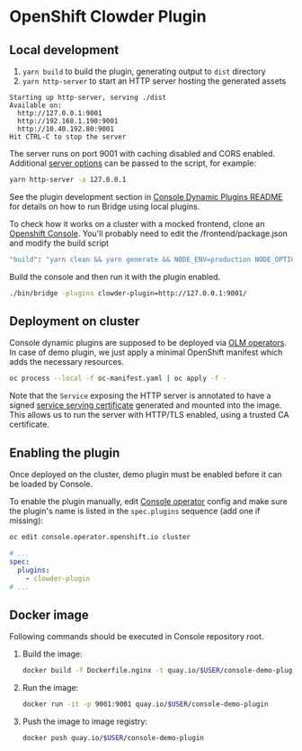 # OpenShift Clowder Plugin

## Local development

1. `yarn build` to build the plugin, generating output to `dist` directory
2. `yarn http-server` to start an HTTP server hosting the generated assets

```
Starting up http-server, serving ./dist
Available on:
  http://127.0.0.1:9001
  http://192.168.1.190:9001
  http://10.40.192.80:9001
Hit CTRL-C to stop the server
```

The server runs on port 9001 with caching disabled and CORS enabled. Additional
[server options](https://github.com/http-party/http-server#available-options) can be passed to
the script, for example:

```sh
yarn http-server -a 127.0.0.1
```

See the plugin development section in
[Console Dynamic Plugins README](/frontend/packages/console-dynamic-plugin-sdk/README.md) for details
on how to run Bridge using local plugins.

To check how it works on a cluster with a mocked frontend, clone an [Openshift Console](https://github.com/openshift/console). You'll probably need to edit the 
/frontend/package.json and modify the build script

```sh
"build": "yarn clean && yarn generate && NODE_ENV=production NODE_OPTIONS='--openssl-legacy-provider --max-old-space-size=4096' yarn ts-node ./node_modules/.bin/webpack --mode=production",
```

Build the console and then run it with the plugin enabled.

```sh
./bin/bridge -plugins clowder-plugin=http://127.0.0.1:9001/
```

## Deployment on cluster

Console dynamic plugins are supposed to be deployed via [OLM operators](https://github.com/operator-framework).
In case of demo plugin, we just apply a minimal OpenShift manifest which adds the necessary resources.

```sh
oc process --local -f oc-manifest.yaml | oc apply -f -
```

Note that the `Service` exposing the HTTP server is annotated to have a signed
[service serving certificate](https://docs.openshift.com/container-platform/4.6/security/certificates/service-serving-certificate.html)
generated and mounted into the image. This allows us to run the server with HTTP/TLS enabled, using
a trusted CA certificate.

## Enabling the plugin

Once deployed on the cluster, demo plugin must be enabled before it can be loaded by Console.

To enable the plugin manually, edit [Console operator](https://github.com/openshift/console-operator)
config and make sure the plugin's name is listed in the `spec.plugins` sequence (add one if missing):

```sh
oc edit console.operator.openshift.io cluster
```

```yaml
# ...
spec:
  plugins:
    - clowder-plugin
# ...
```

## Docker image

Following commands should be executed in Console repository root.

1. Build the image:
   ```sh
   docker build -f Dockerfile.nginx -t quay.io/$USER/console-demo-plugin .
   ```
2. Run the image:
   ```sh
   docker run -it -p 9001:9001 quay.io/$USER/console-demo-plugin
   ```
3. Push the image to image registry:
   ```sh
   docker push quay.io/$USER/console-demo-plugin
   ```
